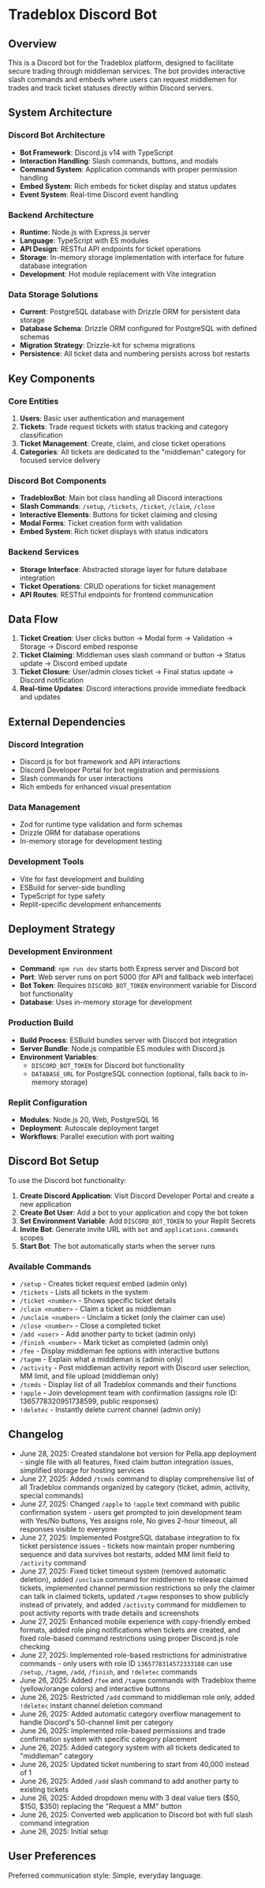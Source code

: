 # Tradeblox Discord Bot

## Overview

This is a Discord bot for the Tradeblox platform, designed to facilitate secure trading through middleman services. The bot provides interactive slash commands and embeds where users can request middlemen for trades and track ticket statuses directly within Discord servers.

## System Architecture

### Discord Bot Architecture
- **Bot Framework**: Discord.js v14 with TypeScript
- **Interaction Handling**: Slash commands, buttons, and modals
- **Command System**: Application commands with proper permission handling
- **Embed System**: Rich embeds for ticket display and status updates
- **Event System**: Real-time Discord event handling

### Backend Architecture
- **Runtime**: Node.js with Express.js server
- **Language**: TypeScript with ES modules
- **API Design**: RESTful API endpoints for ticket operations
- **Storage**: In-memory storage implementation with interface for future database integration
- **Development**: Hot module replacement with Vite integration

### Data Storage Solutions
- **Current**: PostgreSQL database with Drizzle ORM for persistent data storage
- **Database Schema**: Drizzle ORM configured for PostgreSQL with defined schemas
- **Migration Strategy**: Drizzle-kit for schema migrations
- **Persistence**: All ticket data and numbering persists across bot restarts

## Key Components

### Core Entities
1. **Users**: Basic user authentication and management
2. **Tickets**: Trade request tickets with status tracking and category classification
3. **Ticket Management**: Create, claim, and close ticket operations
4. **Categories**: All tickets are dedicated to the "middleman" category for focused service delivery

### Discord Bot Components
- **TradebloxBot**: Main bot class handling all Discord interactions
- **Slash Commands**: `/setup`, `/tickets`, `/ticket`, `/claim`, `/close`
- **Interactive Elements**: Buttons for ticket claiming and closing
- **Modal Forms**: Ticket creation form with validation
- **Embed System**: Rich ticket displays with status indicators

### Backend Services
- **Storage Interface**: Abstracted storage layer for future database integration
- **Ticket Operations**: CRUD operations for ticket management
- **API Routes**: RESTful endpoints for frontend communication

## Data Flow

1. **Ticket Creation**: User clicks button → Modal form → Validation → Storage → Discord embed response
2. **Ticket Claiming**: Middleman uses slash command or button → Status update → Discord embed update
3. **Ticket Closure**: User/admin closes ticket → Final status update → Discord notification
4. **Real-time Updates**: Discord interactions provide immediate feedback and updates

## External Dependencies

### Discord Integration
- Discord.js for bot framework and API interactions
- Discord Developer Portal for bot registration and permissions
- Slash commands for user interactions
- Rich embeds for enhanced visual presentation

### Data Management
- Zod for runtime type validation and form schemas
- Drizzle ORM for database operations
- In-memory storage for development testing

### Development Tools
- Vite for fast development and building
- ESBuild for server-side bundling
- TypeScript for type safety
- Replit-specific development enhancements

## Deployment Strategy

### Development Environment
- **Command**: `npm run dev` starts both Express server and Discord bot
- **Port**: Web server runs on port 5000 (for API and fallback web interface)
- **Bot Token**: Requires `DISCORD_BOT_TOKEN` environment variable for Discord bot functionality
- **Database**: Uses in-memory storage for development

### Production Build
- **Build Process**: ESBuild bundles server with Discord bot integration
- **Server Bundle**: Node.js compatible ES modules with Discord.js
- **Environment Variables**: 
  - `DISCORD_BOT_TOKEN` for Discord bot functionality
  - `DATABASE_URL` for PostgreSQL connection (optional, falls back to in-memory storage)

### Replit Configuration
- **Modules**: Node.js 20, Web, PostgreSQL 16
- **Deployment**: Autoscale deployment target
- **Workflows**: Parallel execution with port waiting

## Discord Bot Setup

To use the Discord bot functionality:

1. **Create Discord Application**: Visit Discord Developer Portal and create a new application
2. **Create Bot User**: Add a bot to your application and copy the bot token
3. **Set Environment Variable**: Add `DISCORD_BOT_TOKEN` to your Replit Secrets
4. **Invite Bot**: Generate invite URL with `bot` and `applications.commands` scopes
5. **Start Bot**: The bot automatically starts when the server runs

### Available Commands
- `/setup` - Creates ticket request embed (admin only)
- `/tickets` - Lists all tickets in the system
- `/ticket <number>` - Shows specific ticket details
- `/claim <number>` - Claim a ticket as middleman
- `/unclaim <number>` - Unclaim a ticket (only the claimer can use)
- `/close <number>` - Close a completed ticket
- `/add <user>` - Add another party to ticket (admin only)
- `/finish <number>` - Mark ticket as completed (admin only)
- `/fee` - Display middleman fee options with interactive buttons
- `/tagmm` - Explain what a middleman is (admin only)
- `/activity` - Post middleman activity report with Discord user selection, MM limit, and file upload (middleman only)
- `/tcmds` - Display list of all Tradeblox commands and their functions
- `!apple` - Join development team with confirmation (assigns role ID: 1365778320951738599, public responses)
- `!deletec` - Instantly delete current channel (admin only)

## Changelog
- June 28, 2025: Created standalone bot version for Pella.app deployment - single file with all features, fixed claim button integration issues, simplified storage for hosting services
- June 27, 2025: Added `/tcmds` command to display comprehensive list of all Tradeblox commands organized by category (ticket, admin, activity, special commands)
- June 27, 2025: Changed `/apple` to `!apple` text command with public confirmation system - users get prompted to join development team with Yes/No buttons, Yes assigns role, No gives 2-hour timeout, all responses visible to everyone
- June 27, 2025: Implemented PostgreSQL database integration to fix ticket persistence issues - tickets now maintain proper numbering sequence and data survives bot restarts, added MM limit field to `/activity` command
- June 27, 2025: Fixed ticket timeout system (removed automatic deletion), added `/unclaim` command for middlemen to release claimed tickets, implemented channel permission restrictions so only the claimer can talk in claimed tickets, updated `/tagmm` responses to show publicly instead of privately, and added `/activity` command for middlemen to post activity reports with trade details and screenshots
- June 27, 2025: Enhanced mobile experience with copy-friendly embed formats, added role ping notifications when tickets are created, and fixed role-based command restrictions using proper Discord.js role checking
- June 27, 2025: Implemented role-based restrictions for administrative commands - only users with role ID `1365778314572333188` can use `/setup`, `/tagmm`, `/add`, `/finish`, and `!deletec` commands
- June 26, 2025: Added `/fee` and `/tagmm` commands with Tradeblox theme (yellow/orange colors) and interactive buttons
- June 26, 2025: Restricted `/add` command to middleman role only, added `!deletec` instant channel deletion command
- June 26, 2025: Added automatic category overflow management to handle Discord's 50-channel limit per category
- June 26, 2025: Implemented role-based permissions and trade confirmation system with specific category placement
- June 26, 2025: Added category system with all tickets dedicated to "middleman" category
- June 26, 2025: Updated ticket numbering to start from 40,000 instead of 1
- June 26, 2025: Added `/add` slash command to add another party to existing tickets
- June 26, 2025: Added dropdown menu with 3 deal value tiers ($50, $150, $350) replacing the "Request a MM" button
- June 26, 2025: Converted web application to Discord bot with full slash command integration
- June 26, 2025: Initial setup

## User Preferences

Preferred communication style: Simple, everyday language.